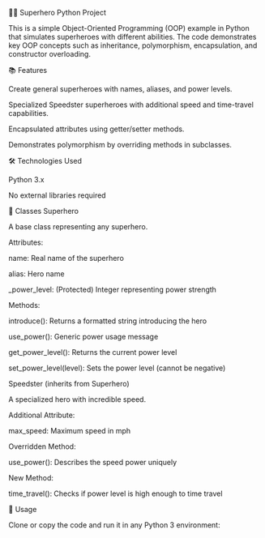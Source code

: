 🦸‍♂️ Superhero Python Project

This is a simple Object-Oriented Programming (OOP) example in Python that simulates superheroes with different abilities. The code demonstrates key OOP concepts such as inheritance, polymorphism, encapsulation, and constructor overloading.

📚 Features

Create general superheroes with names, aliases, and power levels.

Specialized Speedster superheroes with additional speed and time-travel capabilities.

Encapsulated attributes using getter/setter methods.

Demonstrates polymorphism by overriding methods in subclasses.

🛠️ Technologies Used

Python 3.x

No external libraries required

🧱 Classes
Superhero

A base class representing any superhero.

Attributes:

name: Real name of the superhero

alias: Hero name

_power_level: (Protected) Integer representing power strength

Methods:

introduce(): Returns a formatted string introducing the hero

use_power(): Generic power usage message

get_power_level(): Returns the current power level

set_power_level(level): Sets the power level (cannot be negative)

Speedster (inherits from Superhero)

A specialized hero with incredible speed.

Additional Attribute:

max_speed: Maximum speed in mph

Overridden Method:

use_power(): Describes the speed power uniquely

New Method:

time_travel(): Checks if power level is high enough to time travel

🚀 Usage

Clone or copy the code and run it in any Python 3 environment:
